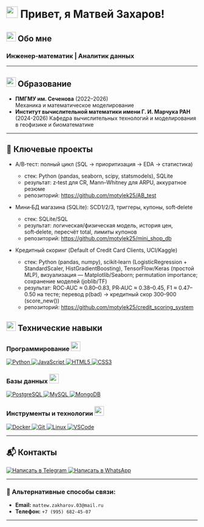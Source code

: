 # <img src="https://media.giphy.com/media/hvRJCLFzcasrR4ia7z/giphy.gif" width="30px"> Привет, я Матвей Захаров! 

## <img src="https://media.giphy.com/media/26tn33aiTi1jkl6H6/giphy.gif" width="25"> Обо мне
### Инженер-математик | Аналитик данных

---

## <img src="https://media.giphy.com/media/3o7aCTPPm4OHfRLSH6/giphy.gif" width="25"> Образование

- **ПМГМУ им. Сеченова** (2022–2026)  
  Механика и математическое моделирование
- **Институт вычислительной математики имени Г. И. Марчука РАН** (2024-2026)
  Кафедра вычислительных технологий и моделирования в геофизике и биоматематике
  
---




## 🔬 Ключевые проекты

- A/B‑тест: полный цикл (SQL → приоритизация → EDA → статистика)
  - стек: Python (pandas, seaborn, scipy, statsmodels), SQLite
  - результат: z‑test для CR, Mann–Whitney для ARPU, аккуратное резюме
  - репозиторий: https://github.com/motylek25/AB_test

- Мини‑БД магазина (SQLite): SCD1/2/3, триггеры, купоны, soft‑delete
  - стек: SQLite/SQL
  - результат: логическая/физическая модель, история цен, soft‑delete, пересчёт total, лимиты купонов
  - репозиторий: https://github.com/motylek25/mini_shop_db
  
- Кредитный скоринг (Default of Credit Card Clients, UCI/Kaggle)
  - стек: Python (pandas, numpy), scikit‑learn (LogisticRegression + StandardScaler, HistGradientBoosting), TensorFlow/Keras (простой MLP), визуализация — Matplotlib/Seaborn; permutation importance; сохранение моделей (joblib/TF)
  - результат: ROC‑AUC ≈ 0.80–0.83, PR‑AUC ≈ 0.38–0.45, F1 ≈ 0.47–0.50 на тесте; перевод p(bad) → кредитный скор 300–900 (score_new())
  - репозиторий: https://github.com/motylek25/credit_scoring_system

## <img src="https://media.giphy.com/media/26tn33aiTi1jkl6H6/giphy.gif" width="25"> Технические навыки

### Программирование <img src="https://media.giphy.com/media/L1R1tvI9svkIWwpVYr/giphy.gif" width="25">
<div>
<a href="https://www.python.org" target="_blank">
<img src="https://img.shields.io/badge/Python-3776AB?style=for-the-badge&logo=python&logoColor=white" alt="Python" />
</a>
<a href="https://developer.mozilla.org/ru/docs/Web/JavaScript" target="_blank">
<img src="https://img.shields.io/badge/JavaScript-F7DF1E?style=for-the-badge&logo=javascript&logoColor=black" alt="JavaScript" />
</a>
<a href="https://developer.mozilla.org/ru/docs/Web/HTML" target="_blank">
<img src="https://img.shields.io/badge/HTML5-E34F26?style=for-the-badge&logo=html5&logoColor=white" alt="HTML5" />
</a>
<a href="https://developer.mozilla.org/ru/docs/Web/CSS" target="_blank">
<img src="https://img.shields.io/badge/CSS3-1572B6?style=for-the-badge&logo=css3&logoColor=white" alt="CSS3" />
</a>
</div>

### Базы данных <img src="https://media.giphy.com/media/26tn33aiTi1jkl6H6/giphy.gif" width="25">
<div>
<a href="https://www.postgresql.org" target="_blank">
<img src="https://img.shields.io/badge/PostgreSQL-336791?style=for-the-badge&logo=postgresql&logoColor=white" alt="PostgreSQL" />
</a>
<a href="https://www.mysql.com" target="_blank">
<img src="https://img.shields.io/badge/MySQL-4479A1?style=for-the-badge&logo=mysql&logoColor=white" alt="MySQL" />
</a>
<a href="https://www.mongodb.com" target="_blank">
<img src="https://img.shields.io/badge/MongoDB-47A248?style=for-the-badge&logo=mongodb&logoColor=white" alt="MongoDB" />
</a>
</div>

### Инструменты и технологии <img src="https://media.giphy.com/media/3o7aD2saalBwwftBIY/giphy.gif" width="25">
<div>
<a href="https://www.docker.com" target="_blank">
<img src="https://img.shields.io/badge/Docker-2496ED?style=for-the-badge&logo=docker&logoColor=white" alt="Docker" />
</a>
<a href="https://git-scm.com" target="_blank">
<img src="https://img.shields.io/badge/Git-F05032?style=for-the-badge&logo=git&logoColor=white" alt="Git" />
</a>
<a href="https://www.linux.org" target="_blank">
<img src="https://img.shields.io/badge/Linux-FCC624?style=for-the-badge&logo=linux&logoColor=black" alt="Linux" />
</a>
<a href="https://code.visualstudio.com" target="_blank">
<img src="https://img.shields.io/badge/VSCode-007ACC?style=for-the-badge&logo=visual-studio-code&logoColor=white" alt="VSCode" />
</a>
</div>

---

## 📬 Контакты
<div>  
  <!-- Telegram -->
  <a href="https://t.me/vzgladov">
    <img src="https://img.shields.io/badge/Telegram-2CA5E0?style=for-the-badge&logo=telegram&logoColor=white" alt="Написать в Telegram" />
  </a>
  
  <!-- WhatsApp -->
  <a href="https://wa.me/79956824507">
    <img src="https://img.shields.io/badge/WhatsApp-25D366?style=for-the-badge&logo=whatsapp&logoColor=white" alt="Написать в WhatsApp" />
  </a>
</div>

---

### 📧 Альтернативные способы связи:
- **Email:** `mattew.zakharov.03@mail.ru` 
- **Телефон:** `+7 (995) 682-45-07` 
  
---



